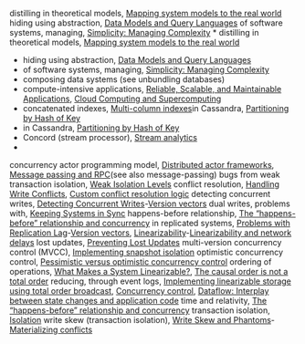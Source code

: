 distilling in theoretical models, [Mapping system models to the real world](ch08.html#idm140605760195472)
hiding using abstraction, [Data Models and Query Languages](ch02.html#idm140605782716592)
of software systems, managing, [Simplicity: Managing Complexity](ch01.html#idm140605782783472) * distilling in theoretical models, [Mapping system models to the real world](ch08.html#idm140605760195472)
* hiding using abstraction, [Data Models and Query Languages](ch02.html#idm140605782716592)
* of software systems, managing, [Simplicity: Managing Complexity](ch01.html#idm140605782783472)
* composing data systems (see unbundling databases)
* compute-intensive applications, [Reliable, Scalable, and Maintainable Applications](ch01.html#idm140605786449728), [Cloud Computing and Supercomputing](ch08.html#idm140605761173648)
* concatenated indexes, [Multi-column indexes](ch03.html#idm140605778090928)in Cassandra, [Partitioning by Hash of Key](ch06.html#idm140605775270016)
* in Cassandra, [Partitioning by Hash of Key](ch06.html#idm140605775270016)
* Concord (stream processor), [Stream analytics](ch11.html#idm140605756578768)
* 
concurrency actor programming model, [Distributed actor frameworks](ch04.html#idm140605776602272), [Message passing and RPC](ch11.html#idm140605756537008)(see also message-passing)
bugs from weak transaction isolation, [Weak Isolation Levels](ch07.html#idm140605774603344)
conflict resolution, [Handling Write Conflicts](ch05.html#idm140605775978880), [Custom conflict resolution logic](ch05.html#idm140605775914448)
detecting concurrent writes, [Detecting Concurrent Writes](ch05.html#ix_concurwrrepl)-[Version vectors](ch05.html#idm140605775442304)
dual writes, problems with, [Keeping Systems in Sync](ch11.html#idm140605757021552)
happens-before relationship, [The “happens-before” relationship and concurrency](ch05.html#idm140605775566560)
in replicated systems, [Problems with Replication Lag](ch05.html#ix_concrepllag)-[Version vectors](ch05.html#idm140605775440944), [Linearizability](ch09.html#ix_concrepllinear)-[Linearizability and network delays](ch09.html#idm140605759698784)
lost updates, [Preventing Lost Updates](ch07.html#idm140605762147152)
multi-version concurrency control (MVCC), [Implementing snapshot isolation](ch07.html#idm140605774453040)
optimistic concurrency control, [Pessimistic versus optimistic concurrency control](ch07.html#idm140605761375360)
ordering of operations, [What Makes a System Linearizable?](ch09.html#idm140605760051344), [The causal order is not a total order](ch09.html#idm140605759626496)
reducing, through event logs, [Implementing linearizable storage using total order broadcast](ch09.html#idm140605759413536), [Concurrency control](ch11.html#idm140605756718240), [Dataflow: Interplay between state changes and application code](ch12.html#idm140605755605776)
time and relativity, [The “happens-before” relationship and concurrency](ch05.html#idm140605775547328)
transaction isolation, [Isolation](ch07.html#idm140605774822768)
write skew (transaction isolation), [Write Skew and Phantoms](ch07.html#ix_concwrskew)-[Materializing conflicts](ch07.html#idm140605761669408)